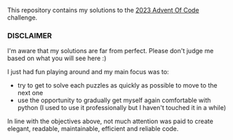 This repository contains my solutions to the [2023 Advent Of Code](https://adventofcode.com/2023) challenge.

### DISCLAIMER
I'm aware that my solutions are far from perfect.
Please don't judge me based on what you will see here :)

I just had fun playing around and my main focus was to:

 - try to get to solve each puzzles as quickly as possible to move to the next one
 - use the opportunity to gradually get myself again comfortable with python (I used to use it professionally but I haven't touched it in a while)

In line with the objectives above, not much attention was paid to create elegant, readable, maintainable, efficient and reliable code.
